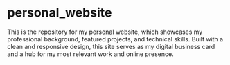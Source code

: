 # personal_website
This is the repository for my personal website, which showcases my professional background, featured projects, and technical skills. Built with a clean and responsive design, this site serves as my digital business card and a hub for my most relevant work and online presence.
